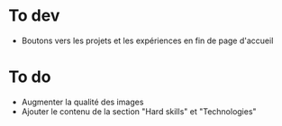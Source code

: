 # To dev
- Boutons vers les projets et les expériences en fin de page d'accueil

# To do
- Augmenter la qualité des images
- Ajouter le contenu de la section "Hard skills" et "Technologies" 
